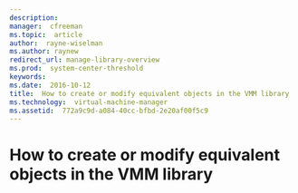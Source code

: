 ```yaml
---
description:  
manager:  cfreeman
ms.topic:  article
author:  rayne-wiselman
ms.author: raynew
redirect_url: manage-library-overview
ms.prod:  system-center-threshold
keywords:  
ms.date:  2016-10-12
title:  How to create or modify equivalent objects in the VMM library
ms.technology:  virtual-machine-manager
ms.assetid:  772a9c9d-a084-40cc-bfbd-2e20af00f5c9
---
```


# How to create or modify equivalent objects in the VMM library
